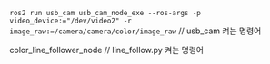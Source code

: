 ```ros2 run usb_cam usb_cam_node_exe --ros-args -p video_device:="/dev/video2" -r image_raw:=/camera/camera/color/image_raw```
// usb_cam 켜는 명령어

color_line_follower_node
// line_follow.py 켜는 명령어

